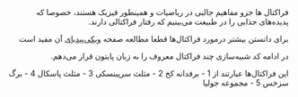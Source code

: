 <div dir="rtl">
فراکتال ها جزو مفاهیم جالبی در ریاضیات و همینطور فیزیک هستند، خصوصا که پدیده‌های جذابی را در طبیعت می‌بینیم که رفتار فراکتالی دارند.

برای دانستن بیشتر درمورد فراکتال‌ها قطعا مطالعه صفحه <a href="https://en.wikipedia.org/wiki/Fractal">ویکی‌پیدیای</a> آن مفید است

در ادامه کد شبیه‌سازی چند فراکتال معروف را به زبان پایتون قرار می‌دهم.

این فراکتال‌ها عبارتند از 
1 - برفدانه کخ
2 - مثلث سرپینسکی
3 - مثلث پاسکال
4 - برگ سزخس
5 - مجموعه جولیا

</div>
